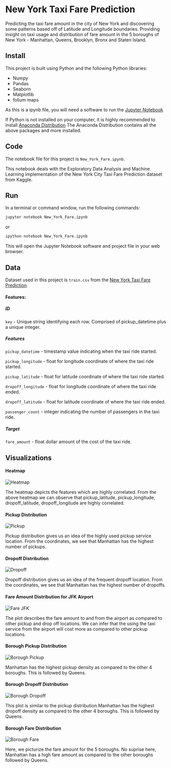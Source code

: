 # New York Taxi Fare Prediction
Predicting the taxi fare amount in the city of New York and discovering some patterns based off of Latitude and Longitude boundaries. Providing insight on taxi usage and distribution of fare amount in the 5 boroughs of New York - Manhattan, Queens, Brooklyn, Bronx and Staten Island.

## Install
This project is built using Python and the following Python libraries:
- Numpy
- Pandas
- Seaborn
- Matplotlib
- folium maps

As this is a ipynb file, you will need a software to run the [Jupyter Notebook](https://github.com/sriganeshlokesh/new_york_taxi_fare_prediction/blob/master/New_York_Taxi.ipynb)

If Python is not installed on your computer, it is highly recommended to install [Anaconda Distribution](https://www.anaconda.com/distribution/)
The Anaconda Distribution contains all the above packages and more installed.

## Code

The notebook file for this project is `New_York_Fare.ipynb`. 

This notebook deals with the Exploratory Data Analysis and Machine Learning implementation of the New York City Taxi Fare Prediction dataset from Kaggle.

## Run

In a terminal or command window, run the following commands:
```python
jupyter notebook New_York_Fare.ipynb
```
or

```python
ipython notebook New_York_Fare.ipynb
```
This will open the Jupyter Notebook software and project file in your web browser.

## Data

Dataset used in this project is `train.csv` from the [New York Taxi Fare Prediction](https://www.kaggle.com/c/new-york-city-taxi-fare-prediction).


#### Features:

##### ID

`key` - Unique string identifying each row. Comprised of pickup_datetime plus a unique integer.

##### Features

`pickup_datetime` - timestamp value indicating when the taxi ride started.

`pickup_longitude` - float for longitude coordinate of where the taxi ride started.

`pickup_latitude` - float for latitude coordinate of where the taxi ride started.

`dropoff_longitude` - float for longitude coordinate of where the taxi ride ended.

`dropoff_latitude` - float for latitude coordinate of where the taxi ride ended.

`passenger_count` - integer indicating the number of passengers in the taxi ride.

##### Target

`fare_amount` - float dollar amount of the cost of the taxi ride.

## Visualizations

#### Heatmap

![Heatmap](https://github.com/sriganeshlokesh/new_york_taxi_fare_prediction/blob/master/img/Heatmap.png)

The heatmap depicts the features which are highly correlated. From the above heatmap we can observe that pickup_latitude, pickup_longitude, dropoff_latitude, dropoff_longitude are highly correlated.

#### Pickup Distribution

![Pickup](https://github.com/sriganeshlokesh/new_york_taxi_fare_prediction/blob/master/img/Pickup.png)

Pickup distribution gives us an idea of the highly used pickup service location. From the coordinates, we see that Manhattan has the highest number of pickups.

#### Dropoff Distribution 

![Dropoff](https://github.com/sriganeshlokesh/new_york_taxi_fare_prediction/blob/master/img/Dropoff.png)

Dropoff distribution gives us an idea of the frequent dropoff location. From the coordinates, we see that Manhattan has the highest number of dropoffs.

#### Fare Amount Distribution for JFK Airport

![Fare JFK](https://github.com/sriganeshlokesh/new_york_taxi_fare_prediction/blob/master/img/Distribution%20of%20Fare%20Amount.png)

The plot describes the fare amount to and from the airport as compared to other pickup and drop off locations. We can infer that the using the taxi service from the airport will cost more as compared to other pickup locations.

#### Borough Pickup Distribution

![Borough Pickup](https://github.com/sriganeshlokesh/new_york_taxi_fare_prediction/blob/master/img/Pickup%20Distribution.png)

Manhattan has the highest pickup density as compared to the other 4 boroughs. This is followed by Queens.

#### Borough Dropoff Distribution

![Borough Dropoff](https://github.com/sriganeshlokesh/new_york_taxi_fare_prediction/blob/master/img/Dropoff%20Distribution.png)

This plot is similar to the pickup distribution.Manhattan has the highest dropoff density as compared to the other 4 boroughs. This is followed by Queens.

#### Borough Fare Distribution

![Borough Fare](https://github.com/sriganeshlokesh/new_york_taxi_fare_prediction/blob/master/img/Borough%20Distribution.png)

Here, we picturize the fare amount for the 5 boroughs. No suprise here, Manhattan has a high fare amount as compared to the other boroughs followed by Queens.


